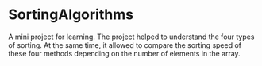 # SortingAlgorithms

A mini project for learning. 
The project helped to understand the four types of sorting. 
At the same time, it allowed to compare the sorting speed of these four methods depending on the number of elements in the array.
